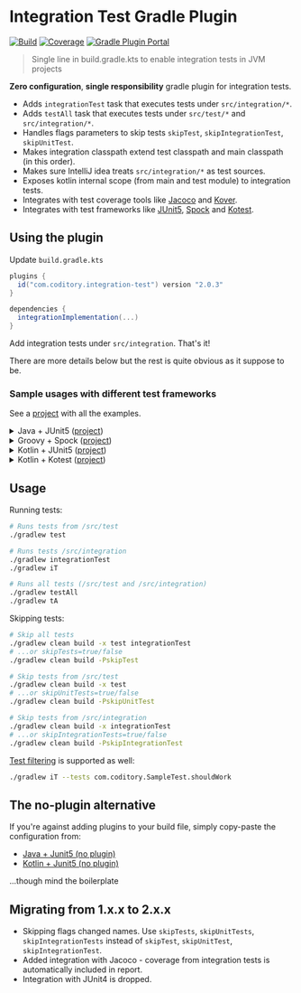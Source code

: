 # Integration Test Gradle Plugin

[![Build](https://github.com/coditory/gradle-integration-test-plugin/actions/workflows/build.yml/badge.svg)](https://github.com/coditory/gradle-integration-test-plugin/actions/workflows/build.yml)
[![Coverage](https://codecov.io/gh/coditory/gradle-integration-test-plugin/branch/master/graph/badge.svg)](https://codecov.io/gh/coditory/gradle-integration-test-plugin)
[![Gradle Plugin Portal](https://img.shields.io/badge/Plugin_Portal-v1.5.0-green.svg)](https://plugins.gradle.org/plugin/com.coditory.integration-test)

> Single line in build.gradle.kts to enable integration tests in JVM projects

**Zero configuration**, **single responsibility** gradle plugin for integration tests.

- Adds `integrationTest` task that executes tests under `src/integration/*`.
- Adds `testAll` task that executes tests under `src/test/*` and `src/integration/*`.
- Handles flags parameters to skip tests `skipTest`, `skipIntegrationTest`, `skipUnitTest`.
- Makes integration classpath extend test classpath and main classpath (in this order).
- Makes sure IntelliJ idea treats `src/integration/*` as test sources.
- Exposes kotlin internal scope (from main and test module) to integration tests.
- Integrates with test coverage tools like [Jacoco](https://docs.gradle.org/current/userguide/jacoco_plugin.html)
  and [Kover](https://github.com/Kotlin/kotlinx-kover).
- Integrates with test frameworks like [JUnit5](https://junit.org/junit5/), [Spock](https://spockframework.org/) and
  [Kotest](https://kotest.io/).

## Using the plugin

Update `build.gradle.kts`

```gradle
plugins {
  id("com.coditory.integration-test") version "2.0.3"
}

dependencies {
  integrationImplementation(...)
}
```

Add integration tests under `src/integration`. That's it!

There are more details below but the rest is quite obvious as it suppose to be.

### Sample usages with different test frameworks

See a [project](https://github.com/coditory/gradle-integration-test-plugin-sample) with all the examples.

<details><summary>Java + JUnit5 (<a href="https://github.com/coditory/gradle-integration-test-plugin-sample/tree/master/java-junit5">project</a>)</summary>
<p>

```gradle
// build.gradle.kts
plugins {
    id("java")
    id("com.coditory.integration-test") version "2.0.3"
}

dependencies {
    testImplementation("org.junit.jupiter:junit-jupiter-api:5.11.0")
    testRuntime("org.junit.jupiter:junit-jupiter-engine:5.11.0")
}

tasks.withType<Test> {
    useJUnitPlatform()
}
```

</p>
</details>
<details><summary>Groovy + Spock (<a href="https://github.com/coditory/gradle-integration-test-plugin-sample/tree/master/groovy-spock">project</a>)</summary>
<p>

```gradle
// build.gradle
plugins {
    id "groovy"
    id "com.coditory.integration-test" version "2.0.3"
}

dependencies {
    testCompile "org.spockframework:spock-core:2.4-M4-groovy-4.0"
}

tasks.withType(Test) {
    useJUnitPlatform()
}
```

</p>
</details>
<details><summary>Kotlin + JUnit5 (<a href="https://github.com/coditory/gradle-integration-test-plugin-sample/tree/master/kotlin-junit5">project</a>)</summary>
<p>

```gradle
// build.gradle.kts
plugins {
    kotlin("jvm") version "2.0.30"
    id("com.coditory.integration-test") version "2.0.3"
}

dependencies {
    testImplementation("org.junit.jupiter:junit-jupiter-api:5.7.2")
    testRuntimeOnly("org.junit.jupiter:junit-jupiter-engine:5.7.2")
}

tasks.withType<Test> {
    useJUnitPlatform()
}
```

</p>
</details>
<details><summary>Kotlin + Kotest (<a href="https://github.com/coditory/gradle-integration-test-plugin-sample/tree/master/kotlin-kotest">project</a>)</summary>
<p>

```gradle
// build.gradle.kts
plugins {
    kotlin("jvm") version "2.0.30"
    id("com.coditory.integration-test") version "2.0.3"
}

dependencies {
    testImplementation("org.junit.jupiter:junit-jupiter-api:5.11.0")
    testRuntime("org.junit.jupiter:junit-jupiter-engine:5.11.0")
    testImplementation("io.kotest:kotest-runner-junit5:5.9.1")
}

tasks.withType<Test> {
    useJUnitPlatform()
}
```

</p>
</details>

## Usage

Running tests:

```sh
# Runs tests from /src/test
./gradlew test

# Runs tests /src/integration
./gradlew integrationTest
./gradlew iT

# Runs all tests (/src/test and /src/integration)
./gradlew testAll
./gradlew tA
```

Skipping tests:

```sh
# Skip all tests
./gradlew clean build -x test integrationTest
# ...or skipTests=true/false
./gradlew clean build -PskipTest

# Skip tests from /src/test
./gradlew clean build -x test
# ...or skipUnitTests=true/false
./gradlew clean build -PskipUnitTest

# Skip tests from /src/integration
./gradlew clean build -x integrationTest
# ...or skipIntegrationTests=true/false
./gradlew clean build -PskipIntegrationTest
```

[Test filtering](https://docs.gradle.org/current/userguide/java_testing.html#test_filtering) is supported as well:

```sh
./gradlew iT --tests com.coditory.SampleTest.shouldWork
```

## The no-plugin alternative

If you're against adding plugins to your build file, simply copy-paste the configuration from:

- [Java + Junit5 (no plugin)](https://github.com/coditory/gradle-integration-test-plugin-sample/tree/master/java-junit5-no-plugin/build.gradle)
- [Kotlin + Junit5 (no plugin)](https://github.com/coditory/gradle-integration-test-plugin-sample/tree/master/kotlin-junit5-no-plugin/build.gradle.kts)

...though mind the boilerplate

## Migrating from 1.x.x to 2.x.x

- Skipping flags changed names. Use `skipTests`, `skipUnitTests`, `skipIntegrationTests`
  instead of `skipTest`, `skipUnitTest`, `skipIntegrationTest`.
- Added integration with Jacoco - coverage from integration tests is automatically included in report.
- Integration with JUnit4 is dropped.
